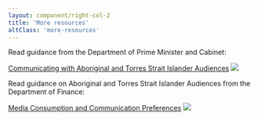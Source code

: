 ```yaml
---
layout: component/right-col-2
title: 'More resources'
altClass: 'more-resources'
---
```


Read guidance from the Department of Prime Minister and Cabinet:

[Communicating with Aboriginal and Torres Strait Islander Audiences](#) <i><img src="/assets/img/external_link-2.svg"/></i>


Read guidance on Aboriginal and Torres Strait Islander Audiences from the Department of Finance:

[Media Consumption and Communication Preferences](#) <i><img src="/assets/img/external_link-2.svg"/></i>